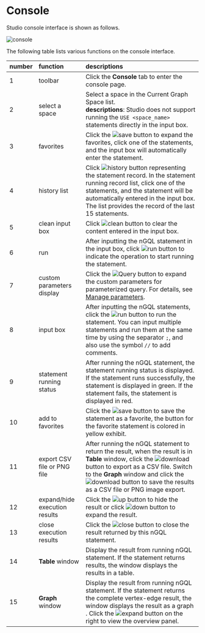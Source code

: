 # Console

Studio console interface is shown as follows.

![console](https://docs-cdn.nebula-graph.com.cn/figures/st-ug-015-en.png)

The following table lists various functions on the console interface.

| number  |  function | descriptions  |
| :-- | :--|   :--   |
|  1  |  toolbar  |  Click the **Console** tab to enter the console page.  |
|  2  |  select a space  | Select a space in the Current Graph Space list. <br/> **descriptions**: Studio does not support running the `USE <space_name>` statements directly in the input box.  |
|  3  | favorites | Click the ![save](https://docs-cdn.nebula-graph.com.cn/figures/studio-btn-save.png) button to expand the favorites, click one of the statements, and the input box will automatically enter the statement. |
|  4  |  history list   |  Click ![history](https://docs-cdn.nebula-graph.com.cn/figures/studio-btn-history.png) button representing the statement record. In the statement running record list, click one of the statements, and the statement will be automatically entered in the input box. The list provides the record of the last 15 statements.  |
|  5  |  clean input box  | Click ![clean](https://docs-cdn.nebula-graph.com.cn/figures/studio-btn-clear.png) button to clear the content entered in the input box.  |
|  6  |  run   |  After inputting the nGQL statement in the input box, click ![run](https://docs-cdn.nebula-graph.com.cn/figures/studio-btn-play.png) button to indicate the operation to start running the statement.  |
|  7  |  custom parameters display   | Click the ![Query](https://docs-cdn.nebula-graph.com.cn/figures/down.png) button to expand the custom parameters for parameterized query. For details, see [Manage parameters](../../nebula-console.md).|
|  8  |  input box   |  After inputting the nGQL statements, click the ![run](https://docs-cdn.nebula-graph.com.cn/figures/studio-btn-play.png) button to run the statement. You can input multiple statements and run them at the same time by using the separator `;`, and also use the symbol `//` to add comments. |
|  9  |  statement running status   |  After running the nGQL statement, the statement running status is displayed. If the statement runs successfully, the statement is displayed in green. If the statement fails, the statement is displayed in red.   |
|  10  | add to favorites | Click the ![save](https://docs-cdn.nebula-graph.com.cn/figures/studio-btn-save.png) button to save the statement as a favorite, the button for the favorite statement is colored in yellow exhibit.|
|  11  |  export CSV file or PNG file |  After running the nGQL statement to return the result, when the result is in **Table** window, click the ![download](https://docs-cdn.nebula-graph.com.cn/figures/studio-btn-download.png) button to export as a CSV file. Switch to the **Graph** window and click the ![download](https://docs-cdn.nebula-graph.com.cn/figures/studio-btn-download.png) button to save the results as a CSV file or PNG image export. |
|  12  |  expand/hide execution results  | Click the ![up](https://docs-cdn.nebula-graph.com.cn/figures/studio-btn-up.png) button to hide the result or click ![down](https://docs-cdn.nebula-graph.com.cn/figures/studio-btn-down.png) button to expand the result. |
|  13  |  close execution results | Click the ![close](https://docs-cdn.nebula-graph.com.cn/figures/studio-btn-close.png) button to close the result returned by this nGQL statement. |
|  14  |  **Table** window | Display the result from running nGQL statement. If the statement returns results, the window displays the results in a table. |
|  15  |  **Graph** window | Display the result from running nGQL statement. If the statement returns the complete vertex-edge result, the window displays the result as a graph . Click the ![expand](https://docs-cdn.nebula-graph.com.cn/figures/studio-btn-back.png) button on the right to view the overview panel. |
